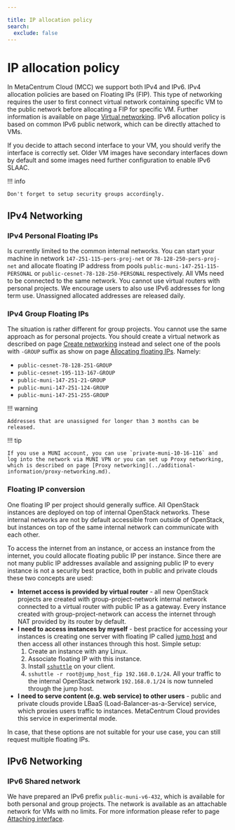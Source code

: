 ```yaml
---

title: IP allocation policy
search:
  exclude: false
---
```


# IP allocation policy

In MetaCentrum Cloud (MCC) we support both IPv4 and IPv6. IPv4 allocation policies are based on Floating IPs (FIP). This type of networking requires the user to first connect virtual network containing specific VM to the public network before allocating a FIP for specific VM. Further information is available on page [Virtual networking](../additional-information/virtual-networking.md). IPv6 allocation policy is based on common IPv6 public network, which can be directly attached to VMs.

If you decide to attach second interface to your VM, you should verify the interface is correctly set. Older VM images have secondary interfaces down by default and some images need further configuration to enable IPv6 SLAAC.

!!! info

    Don't forget to setup security groups accordingly.

## IPv4 Networking

### IPv4 Personal Floating IPs

Is currently limited to the common internal networks. You can start your machine in network `147-251-115-pers-proj-net` or `78-128-250-pers-proj-net` and allocate floating IP address from pools `public-muni-147-251-115-PERSONAL` or `public-cesnet-78-128-250-PERSONAL` respectively. All VMs need to be connected to the same network. You cannot use virtual routers with personal projects. We encourage users to also use IPv6 addresses for long term use. Unassigned allocated addresses are released daily.

### IPv4 Group Floating IPs

The situation is rather different for group projects. You cannot use the same approach as for personal projects. You should create a virtual network as described on page [Create networking](../how-to-guides/create-networking.md) instead and select one of the pools with `-GROUP` suffix as show on page [Allocating floating IPs](../how-to-guides/allocating-floating-ips.md). Namely:

- `public-cesnet-78-128-251-GROUP`
- `public-cesnet-195-113-167-GROUP`
- `public-muni-147-251-21-GROUP`
- `public-muni-147-251-124-GROUP`
- `public-muni-147-251-255-GROUP`

!!! warning

    Addresses that are unassigned for longer than 3 months can be released.


!!! tip

    If you use a MUNI account, you can use `private-muni-10-16-116` and log into the network via MUNI VPN or you can set up Proxy networking, which is described on page [Proxy networking](../additional-information/proxy-networking.md).

### Floating IP conversion

One floating IP per project should generally suffice. All OpenStack instances are deployed on top of internal OpenStack networks. These internal networks are not by default accessible from outside of OpenStack, but instances on top of the same internal network can communicate with each other.

To access the internet from an instance, or access an instance from the internet, you could allocate floating public IP per instance. Since there are not many public IP addresses available and assigning public IP to every instance is not a security best practice, both in public and private clouds these two concepts are used:

- __Internet access is provided by virtual router__ - all new OpenStack projects are created with group-project-network internal network connected to a virtual router with public IP as a gateway. Every instance created with group-project-network can access the internet through NAT provided by its router by default.
- __I need to access instances by myself__ - best practice for accessing your instances is creating one server with floating IP called [jump host](https://en.wikipedia.org/wiki/Jump_server) and then access all other instances through this host. Simple setup:
    1. Create an instance with any Linux.
    2. Associate floating IP with this instance.
    3. Install [`sshuttle`](https://github.com/sshuttle/sshuttle) on your client.
    4. `sshuttle -r root@jump_host_fip 192.168.0.1/24`. All your traffic to the internal OpenStack network `192.168.0.1/24` is now tunneled through the jump host.
- __I need to serve content (e.g. web service) to other users__ - public and private clouds provide LBaaS (Load-Balancer-as-a-Service) service, which proxies users traffic to instances. MetaCentrum Cloud provides this service in experimental mode.

In case, that these options are not suitable for your use case, you can still request multiple floating IPs.

## IPv6 Networking

### IPv6 Shared network

We have prepared an IPv6 prefix `public-muni-v6-432`, which is available for both personal and group projects. The network is available as an attachable network for VMs with no limits. For more information please refer to page [Attaching interface](../how-to-guides/attaching-interface.md).
